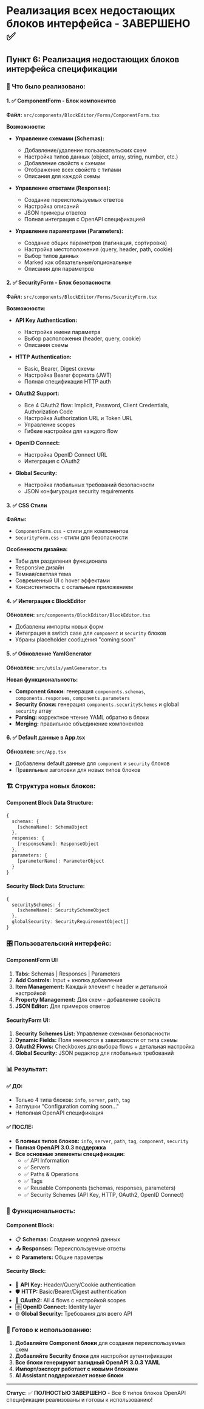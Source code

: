 # Реализация всех недостающих блоков интерфейса - ЗАВЕРШЕНО ✅

## Пункт 6: Реализация недостающих блоков интерфейса спецификации

### 🎯 Что было реализовано:

#### 1. ✅ ComponentForm - Блок компонентов
**Файл:** `src/components/BlockEditor/Forms/ComponentForm.tsx`

**Возможности:**
- **Управление схемами (Schemas):**
  - Добавление/удаление пользовательских схем
  - Настройка типов данных (object, array, string, number, etc.)
  - Добавление свойств к схемам
  - Отображение всех свойств с типами
  - Описания для каждой схемы

- **Управление ответами (Responses):**
  - Создание переиспользуемых ответов
  - Настройка описаний
  - JSON примеры ответов
  - Полная интеграция с OpenAPI спецификацией

- **Управление параметрами (Parameters):**
  - Создание общих параметров (пагинация, сортировка)
  - Настройка местоположения (query, header, path, cookie)
  - Выбор типов данных
  - Marked как обязательные/опциональные
  - Описания для параметров

#### 2. ✅ SecurityForm - Блок безопасности
**Файл:** `src/components/BlockEditor/Forms/SecurityForm.tsx`

**Возможности:**
- **API Key Authentication:**
  - Настройка имени параметра
  - Выбор расположения (header, query, cookie)
  - Описания схемы

- **HTTP Authentication:**
  - Basic, Bearer, Digest схемы
  - Настройка Bearer формата (JWT)
  - Полная спецификация HTTP auth

- **OAuth2 Support:**
  - Все 4 OAuth2 flow: Implicit, Password, Client Credentials, Authorization Code
  - Настройка Authorization URL и Token URL
  - Управление scopes
  - Гибкие настройки для каждого flow

- **OpenID Connect:**
  - Настройка OpenID Connect URL
  - Интеграция с OAuth2

- **Global Security:**
  - Настройка глобальных требований безопасности
  - JSON конфигурация security requirements

#### 3. ✅ CSS Стили
**Файлы:** 
- `ComponentForm.css` - стили для компонентов
- `SecurityForm.css` - стили для безопасности

**Особенности дизайна:**
- Табы для разделения функционала
- Responsive дизайн
- Темная/светлая тема
- Современный UI с hover эффектами
- Консистентность с остальным приложением

#### 4. ✅ Интеграция с BlockEditor
**Обновлен:** `src/components/BlockEditor/BlockEditor.tsx`

- Добавлены импорты новых форм
- Интеграция в switch case для `component` и `security` блоков
- Убраны placeholder сообщения "coming soon"

#### 5. ✅ Обновление YamlGenerator
**Обновлен:** `src/utils/yamlGenerator.ts`

**Новая функциональность:**
- **Component блоки:** генерация `components.schemas`, `components.responses`, `components.parameters`
- **Security блоки:** генерация `components.securitySchemes` и global `security` array
- **Parsing:** корректное чтение YAML обратно в блоки
- **Merging:** правильное объединение компонентов

#### 6. ✅ Default данные в App.tsx
**Обновлен:** `src/App.tsx`

- Добавлены default данные для `component` и `security` блоков
- Правильные заголовки для новых типов блоков

### 🏗️ Структура новых блоков:

#### Component Block Data Structure:
```typescript
{
  schemas: {
    [schemaName]: SchemaObject
  },
  responses: {
    [responseName]: ResponseObject  
  },
  parameters: {
    [parameterName]: ParameterObject
  }
}
```

#### Security Block Data Structure:
```typescript
{
  securitySchemes: {
    [schemeName]: SecuritySchemeObject
  },
  globalSecurity: SecurityRequirementObject[]
}
```

### 🎛️ Пользовательский интерфейс:

#### ComponentForm UI:
1. **Tabs:** Schemas | Responses | Parameters
2. **Add Controls:** Input + кнопка добавления
3. **Item Management:** Каждый элемент с header и детальной настройкой
4. **Property Management:** Для схем - добавление свойств
5. **JSON Editor:** Для примеров ответов

#### SecurityForm UI:
1. **Security Schemes List:** Управление схемами безопасности
2. **Dynamic Fields:** Поля меняются в зависимости от типа схемы
3. **OAuth2 Flows:** Checkboxes для выбора flows + детальная настройка
4. **Global Security:** JSON редактор для глобальных требований

### 📊 Результат:

#### ✅ ДО:
- Только 4 типа блоков: `info`, `server`, `path`, `tag`
- Заглушки "Configuration coming soon..."
- Неполная OpenAPI спецификация

#### ✅ ПОСЛЕ:  
- **6 полных типов блоков:** `info`, `server`, `path`, `tag`, `component`, `security`
- **Полная OpenAPI 3.0.3 поддержка**
- **Все основные элементы спецификации:**
  - ✅ API Information
  - ✅ Servers
  - ✅ Paths & Operations  
  - ✅ Tags
  - ✅ Reusable Components (schemas, responses, parameters)
  - ✅ Security Schemes (API Key, HTTP, OAuth2, OpenID Connect)

### 🔧 Функциональность:

#### Component Block:
- 📋 **Schemas:** Создание моделей данных
- 📤 **Responses:** Переиспользуемые ответы
- ⚙️ **Parameters:** Общие параметры

#### Security Block:
- 🔑 **API Key:** Header/Query/Cookie authentication
- 🛡️ **HTTP:** Basic/Bearer/Digest authentication  
- 🔐 **OAuth2:** All 4 flows с настройкой scopes
- 🆔 **OpenID Connect:** Identity layer
- 🌐 **Global Security:** Требования для всего API

### 🚀 Готово к использованию:

1. **Добавляйте Component блоки** для создания переиспользуемых схем
2. **Добавляйте Security блоки** для настройки аутентификации  
3. **Все блоки генерируют валидный OpenAPI 3.0.3 YAML**
4. **Импорт/экспорт работает с новыми блоками**
5. **AI Assistant поддерживает новые блоки**

---

**Статус**: ✅ **ПОЛНОСТЬЮ ЗАВЕРШЕНО** - Все 6 типов блоков OpenAPI спецификации реализованы и готовы к использованию!
